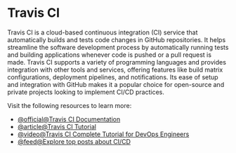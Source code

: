 # Travis CI

Travis CI is a cloud-based continuous integration (CI) service that automatically builds and tests code changes in GitHub repositories. It helps streamline the software development process by automatically running tests and building applications whenever code is pushed or a pull request is made. Travis CI supports a variety of programming languages and provides integration with other tools and services, offering features like build matrix configurations, deployment pipelines, and notifications. Its ease of setup and integration with GitHub makes it a popular choice for open-source and private projects looking to implement CI/CD practices.

Visit the following resources to learn more:

- [@official@Travis CI Documentation](https://docs.travis-ci.com/)
- [@article@Travis CI Tutorial](https://docs.travis-ci.com/user/tutorial/)
- [@video@Travis CI Complete Tutorial for DevOps Engineers](https://www.youtube.com/watch?v=xLWDOLhTH38)
- [@feed@Explore top posts about CI/CD](https://app.daily.dev/tags/cicd?ref=roadmapsh)
